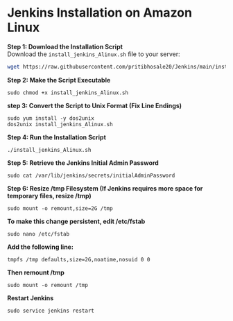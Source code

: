 # Jenkins Installation on Amazon Linux 

**Step 1: Download the Installation Script**  
Download the `install_jenkins_Alinux.sh` file to your server:  
```bash
wget https://raw.githubusercontent.com/pritibhosale20/Jenkins/main/install_jenkins_Alinux.sh
```
**Step 2: Make the Script Executable**
```
sudo chmod +x install_jenkins_Alinux.sh
```
**step 3: Convert the Script to Unix Format (Fix Line Endings)**
```
sudo yum install -y dos2unix
dos2unix install_jenkins_Alinux.sh
```
**Step 4: Run the Installation Script**
```
./install_jenkins_Alinux.sh
```
**Step 5: Retrieve the Jenkins Initial Admin Password**
```
sudo cat /var/lib/jenkins/secrets/initialAdminPassword
```
**Step 6: Resize /tmp Filesystem (If Jenkins requires more space for temporary files, resize /tmp)**
```
sudo mount -o remount,size=2G /tmp
```
**To make this change persistent, edit /etc/fstab**
```
sudo nano /etc/fstab
```
**Add the following line:**
```
tmpfs /tmp defaults,size=2G,noatime,nosuid 0 0
```
**Then remount /tmp**
```
sudo mount -o remount /tmp
```
**Restart Jenkins**
```
sudo service jenkins restart

